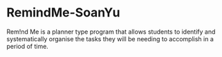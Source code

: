 # RemindMe-SoanYu
Rem!nd Me is a planner type program that allows students to identify and systematically organise the tasks they will be needing to accomplish in a period of time.
